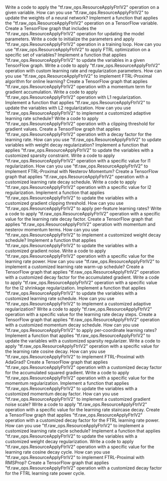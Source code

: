 Write a code to apply the "tf.raw_ops.ResourceApplyFtrlV2" operation on a given variable.
How can you use "tf.raw_ops.ResourceApplyFtrlV2" to update the weights of a neural network?
Implement a function that applies the "tf.raw_ops.ResourceApplyFtrlV2" operation on a TensorFlow variable.
Create a TensorFlow graph that includes the "tf.raw_ops.ResourceApplyFtrlV2" operation for updating the model parameters.
Write a code to initialize the parameters and apply "tf.raw_ops.ResourceApplyFtrlV2" operation in a training loop.
How can you use "tf.raw_ops.ResourceApplyFtrlV2" to apply FTRL optimization on a specific set of variables?
Implement a function that applies "tf.raw_ops.ResourceApplyFtrlV2" to update the variables in a given TensorFlow graph.
Write a code to apply "tf.raw_ops.ResourceApplyFtrlV2" operation with custom learning rate and regularization parameters.
How can you use "tf.raw_ops.ResourceApplyFtrlV2" to implement FTRL-Proximal algorithm for online learning?
Create a TensorFlow graph that applies "tf.raw_ops.ResourceApplyFtrlV2" operation with a momentum term for gradient accumulation.
Write a code to apply "tf.raw_ops.ResourceApplyFtrlV2" operation with L1 regularization.
Implement a function that applies "tf.raw_ops.ResourceApplyFtrlV2" to update the variables with L2 regularization.
How can you use "tf.raw_ops.ResourceApplyFtrlV2" to implement a customized adaptive learning rate schedule?
Write a code to apply "tf.raw_ops.ResourceApplyFtrlV2" operation with a clipping threshold for gradient values.
Create a TensorFlow graph that applies "tf.raw_ops.ResourceApplyFtrlV2" operation with a decay factor for the learning rate.
How can you use "tf.raw_ops.ResourceApplyFtrlV2" to update variables with weight decay regularization?
Implement a function that applies "tf.raw_ops.ResourceApplyFtrlV2" to update the variables with a customized sparsity constraint.
Write a code to apply "tf.raw_ops.ResourceApplyFtrlV2" operation with a specific value for l1 regularization.
How can you use "tf.raw_ops.ResourceApplyFtrlV2" to implement FTRL-Proximal with Nesterov Momentum?
Create a TensorFlow graph that applies "tf.raw_ops.ResourceApplyFtrlV2" operation with a customized learning rate decay schedule.
Write a code to apply "tf.raw_ops.ResourceApplyFtrlV2" operation with a specific value for l2 regularization.
Implement a function that applies "tf.raw_ops.ResourceApplyFtrlV2" to update the variables with a customized gradient clipping threshold.
How can you use "tf.raw_ops.ResourceApplyFtrlV2" to apply per-feature learning rates?
Write a code to apply "tf.raw_ops.ResourceApplyFtrlV2" operation with a specific value for the learning rate decay factor.
Create a TensorFlow graph that applies "tf.raw_ops.ResourceApplyFtrlV2" operation with momentum and nesterov momentum terms.
How can you use "tf.raw_ops.ResourceApplyFtrlV2" to implement a customized weight decay schedule?
Implement a function that applies "tf.raw_ops.ResourceApplyFtrlV2" to update the variables with a customized gradient noise.
Write a code to apply "tf.raw_ops.ResourceApplyFtrlV2" operation with a specific value for the learning rate power.
How can you use "tf.raw_ops.ResourceApplyFtrlV2" to implement a customized learning rate warm-up schedule?
Create a TensorFlow graph that applies "tf.raw_ops.ResourceApplyFtrlV2" operation with a customized decay factor for the accumulated gradient.
Write a code to apply "tf.raw_ops.ResourceApplyFtrlV2" operation with a specific value for the l2 shrinkage regularization.
Implement a function that applies "tf.raw_ops.ResourceApplyFtrlV2" to update the variables with a customized learning rate schedule.
How can you use "tf.raw_ops.ResourceApplyFtrlV2" to implement a customized adaptive regularization?
Write a code to apply "tf.raw_ops.ResourceApplyFtrlV2" operation with a specific value for the learning rate decay steps.
Create a TensorFlow graph that applies "tf.raw_ops.ResourceApplyFtrlV2" operation with a customized momentum decay schedule.
How can you use "tf.raw_ops.ResourceApplyFtrlV2" to apply per-coordinate learning rates?
Implement a function that applies "tf.raw_ops.ResourceApplyFtrlV2" to update the variables with a customized sparsity regularizer.
Write a code to apply "tf.raw_ops.ResourceApplyFtrlV2" operation with a specific value for the learning rate cosine decay.
How can you use "tf.raw_ops.ResourceApplyFtrlV2" to implement FTRL-Proximal with AdaGrad?
Create a TensorFlow graph that applies "tf.raw_ops.ResourceApplyFtrlV2" operation with a customized decay factor for the accumulated squared gradient.
Write a code to apply "tf.raw_ops.ResourceApplyFtrlV2" operation with a specific value for the momentum regularization.
Implement a function that applies "tf.raw_ops.ResourceApplyFtrlV2" to update the variables with a customized momentum decay factor.
How can you use "tf.raw_ops.ResourceApplyFtrlV2" to implement a customized gradient noise scale?
Write a code to apply "tf.raw_ops.ResourceApplyFtrlV2" operation with a specific value for the learning rate staircase decay.
Create a TensorFlow graph that applies "tf.raw_ops.ResourceApplyFtrlV2" operation with a customized decay factor for the FTRL learning rate power.
How can you use "tf.raw_ops.ResourceApplyFtrlV2" to implement a customized learning rate cycle schedule?
Implement a function that applies "tf.raw_ops.ResourceApplyFtrlV2" to update the variables with a customized weight decay regularization.
Write a code to apply "tf.raw_ops.ResourceApplyFtrlV2" operation with a specific value for the learning rate cosine decay cycle.
How can you use "tf.raw_ops.ResourceApplyFtrlV2" to implement FTRL-Proximal with RMSProp?
Create a TensorFlow graph that applies "tf.raw_ops.ResourceApplyFtrlV2" operation with a customized decay factor for the FTRL learning rate power cycle.